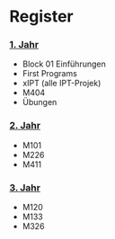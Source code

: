 # Register

### [1. Jahr](/1.jahr/1.jahr.md)

 - Block 01 Einführungen
 - First Programs
 - xIPT (alle IPT-Projek)
 - M404
 - Übungen

### [2. Jahr](/2.jahr/2.jahr.md)
 - M101
 - M226
 - M411

### [3. Jahr](/3.jahr/3.jahr.md)

 - M120
 - M133
 - M326
